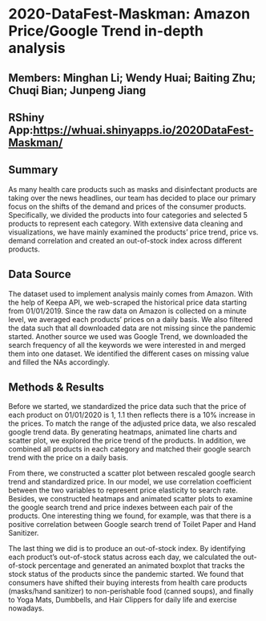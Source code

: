 # 2020-DataFest-Maskman: Amazon Price/Google Trend in-depth analysis

## Members: Minghan Li; Wendy Huai; Baiting Zhu; Chuqi Bian; Junpeng Jiang

## RShiny App:https://whuai.shinyapps.io/2020DataFest-Maskman/

## Summary

As many health care products such as masks and disinfectant products are taking over the news headlines, our team has decided to place our primary focus on the shifts of the demand and prices of the consumer products. Specifically, we divided the products into four categories and selected 5 products to represent each category. With extensive data cleaning and visualizations, we have mainly examined the products’ price trend, price vs. demand correlation and created an out-of-stock index across different products.

## Data Source

The dataset used to implement analysis mainly comes from Amazon. With the help of Keepa API, we web-scraped the historical price data starting from 01/01/2019. Since the raw data on Amazon is collected on a minute level, we averaged each products’ prices on a daily basis. We also filtered the data such that all downloaded data are not missing since the pandemic started. Another source we used was Google Trend, we downloaded the search frequency of all the keywords we were interested in and merged them into one dataset. We identified the different cases on missing value and filled the NAs accordingly.

## Methods & Results

Before we started, we standardized the price data such that the price of each product on 01/01/2020 is 1, 1.1 then reflects there is a 10% increase in the prices. To match the range of the adjusted price data, we also rescaled google trend data. By generating heatmaps, animated line charts and scatter plot, we explored the price trend of the products. In addition, we combined all products in each category and matched their google search trend with the price on a daily basis. 

From there, we constructed a scatter plot between rescaled google search trend and standardized price. In our model, we use correlation coefficient between the two variables to represent price elasticity to search rate. Besides, we constructed heatmaps and animated scatter plots to examine the google search trend and price indexes between each pair of the products. One interesting thing we found, for example, was that there is a positive correlation between Google search trend of Toilet Paper and Hand Sanitizer. 

The last thing we did is to produce an out-of-stock index. By identifying each product’s out-of-stock status across each day, we calculated the out-of-stock percentage and generated an animated boxplot that tracks the stock status of the products since the pandemic started. We found that consumers have shifted their buying interests from health care products (masks/hand sanitizer) to non-perishable food (canned soups), and finally to Yoga Mats, Dumbbells, and Hair Clippers for daily life and exercise nowadays.

